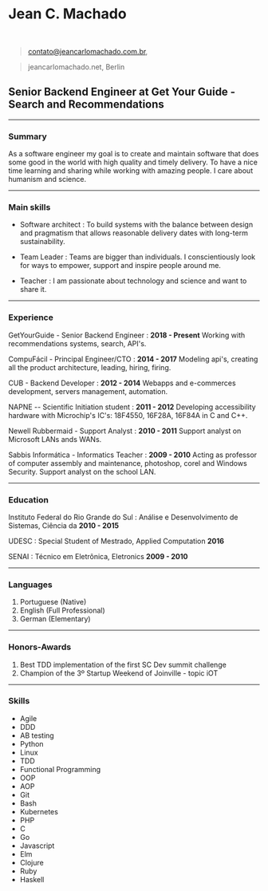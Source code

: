 # Jean C. Machado

<br>


> contato@jeancarlomachado.com.br,

> jeancarlomachado.net, Berlin

## Senior Backend Engineer at Get Your Guide - Search and Recommendations


---

### Summary

As a software engineer my goal is to create and maintain software that does some good in the world with high quality and timely delivery. To have a nice time learning and sharing while working with amazing people.  I care about humanism and science.

---

### Main skills

* Software architect
  : To build systems with the balance between design and pragmatism that allows reasonable delivery dates with long-term sustainability.

* Team Leader
  : Teams are bigger than individuals. I conscientiously look for ways to empower, support and inspire people around me.

* Teacher
  : I am passionate about technology and science and want to share it.

---

### Experience

GetYourGuide - Senior Backend Engineer
  :  __2018 - Present__
  Working with recommendations systems, search, API's.

CompuFácil - Principal Engineer/CTO
 : __2014 - 2017__
  Modeling api's, creating all the product architecture, leading, hiring, firing.

CUB - Backend Developer
 : __2012 - 2014__
  Webapps and e-commerces development, servers management, automation.

NAPNE -- Scientific Initiation student
 : __2011 - 2012__
  Developing accessibility hardware with Microchip's IC's: 18F4550, 16F28A, 16F84A in C and C++.

Newell Rubbermaid - Support Analyst
  : __2010 - 2011__
Support analyst on Microsoft LANs ands WANs.

Sabbis Informática - Informatics Teacher
  : __2009 - 2010__
  Acting as professor of computer assembly and maintenance, photoshop, corel and Windows Security. Support analyst on the school LAN.

---

### Education

Instituto Federal do Rio Grande do Sul
: Análise e Desenvolvimento de Sistemas, Ciência da
__2010 - 2015__

UDESC
: Special Student of Mestrado, Applied Computation
__2016__

SENAI
: Técnico em Eletrônica, Eletronics
__2009 - 2010__

---

### Languages

1. Portuguese (Native)
1. English (Full Professional)
1. German (Elementary)

---


### Honors-Awards

1. Best TDD implementation of the first SC Dev summit challenge
1. Champion of the 3º Startup Weekend of Joinville - topic iOT

---

### Skills

* Agile
* DDD
* AB testing
* Python
* Linux
* TDD
* Functional Programming
* OOP
* AOP
* Git
* Bash
* Kubernetes
* PHP
* C
* Go
* Javascript
* Elm
* Clojure
* Ruby
* Haskell
